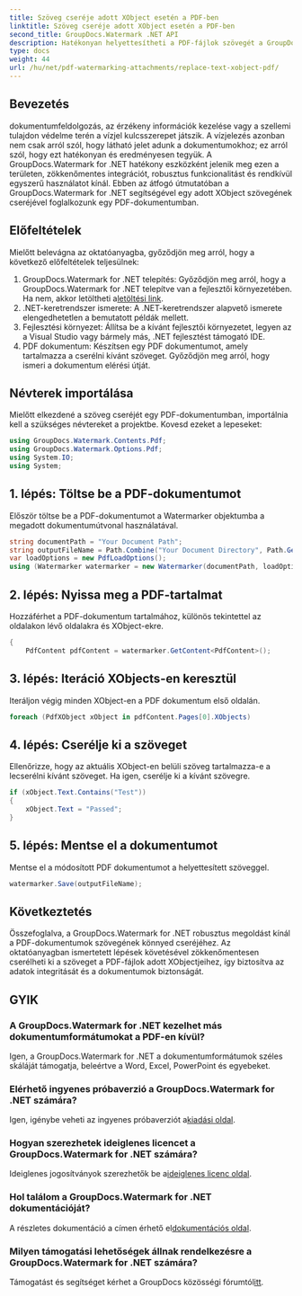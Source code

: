 ```yaml
---
title: Szöveg cseréje adott XObject esetén a PDF-ben
linktitle: Szöveg cseréje adott XObject esetén a PDF-ben
second_title: GroupDocs.Watermark .NET API
description: Hatékonyan helyettesítheti a PDF-fájlok szövegét a GroupDocs.Watermark for .NET segítségével. Zökkenőmentesen integrálja a vízjelet .NET-alkalmazásaiba.
type: docs
weight: 44
url: /hu/net/pdf-watermarking-attachments/replace-text-xobject-pdf/
---
```

## Bevezetés
dokumentumfeldolgozás, az érzékeny információk kezelése vagy a szellemi tulajdon védelme terén a vízjel kulcsszerepet játszik. A vízjelezés azonban nem csak arról szól, hogy látható jelet adunk a dokumentumokhoz; ez arról szól, hogy ezt hatékonyan és eredményesen tegyük. A GroupDocs.Watermark for .NET hatékony eszközként jelenik meg ezen a területen, zökkenőmentes integrációt, robusztus funkcionalitást és rendkívül egyszerű használatot kínál. Ebben az átfogó útmutatóban a GroupDocs.Watermark for .NET segítségével egy adott XObject szövegének cseréjével foglalkozunk egy PDF-dokumentumban.
## Előfeltételek
Mielőtt belevágna az oktatóanyagba, győződjön meg arról, hogy a következő előfeltételek teljesülnek:
1.  GroupDocs.Watermark for .NET telepítés: Győződjön meg arról, hogy a GroupDocs.Watermark for .NET telepítve van a fejlesztői környezetében. Ha nem, akkor letöltheti a[letöltési link](https://releases.groupdocs.com/Watermark/net/).
2. .NET-keretrendszer ismerete: A .NET-keretrendszer alapvető ismerete elengedhetetlen a bemutatott példák mellett.
3. Fejlesztési környezet: Állítsa be a kívánt fejlesztői környezetet, legyen az a Visual Studio vagy bármely más, .NET fejlesztést támogató IDE.
4. PDF dokumentum: Készítsen egy PDF dokumentumot, amely tartalmazza a cserélni kívánt szöveget. Győződjön meg arról, hogy ismeri a dokumentum elérési útját.

## Névterek importálása
Mielőtt elkezdené a szöveg cseréjét egy PDF-dokumentumban, importálnia kell a szükséges névtereket a projektbe. Kovesd ezeket a lepeseket:

```csharp
using GroupDocs.Watermark.Contents.Pdf;
using GroupDocs.Watermark.Options.Pdf;
using System.IO;
using System;
```
## 1. lépés: Töltse be a PDF-dokumentumot
Először töltse be a PDF-dokumentumot a Watermarker objektumba a megadott dokumentumútvonal használatával.
```csharp
string documentPath = "Your Document Path";
string outputFileName = Path.Combine("Your Document Directory", Path.GetFileName(documentPath));
var loadOptions = new PdfLoadOptions();
using (Watermarker watermarker = new Watermarker(documentPath, loadOptions))
```
## 2. lépés: Nyissa meg a PDF-tartalmat
Hozzáférhet a PDF-dokumentum tartalmához, különös tekintettel az oldalakon lévő oldalakra és XObject-ekre.
```csharp
{
    PdfContent pdfContent = watermarker.GetContent<PdfContent>();
```
## 3. lépés: Iteráció XObjects-en keresztül
Iteráljon végig minden XObject-en a PDF dokumentum első oldalán.
```csharp
foreach (PdfXObject xObject in pdfContent.Pages[0].XObjects)
```
## 4. lépés: Cserélje ki a szöveget
Ellenőrizze, hogy az aktuális XObject-en belüli szöveg tartalmazza-e a lecserélni kívánt szöveget. Ha igen, cserélje ki a kívánt szövegre.
```csharp
if (xObject.Text.Contains("Test"))
{
    xObject.Text = "Passed";
}
```
## 5. lépés: Mentse el a dokumentumot
Mentse el a módosított PDF dokumentumot a helyettesített szöveggel.
```csharp
watermarker.Save(outputFileName);
```

## Következtetés
Összefoglalva, a GroupDocs.Watermark for .NET robusztus megoldást kínál a PDF-dokumentumok szövegének könnyed cseréjéhez. Az oktatóanyagban ismertetett lépések követésével zökkenőmentesen cserélheti ki a szöveget a PDF-fájlok adott XObjectjeihez, így biztosítva az adatok integritását és a dokumentumok biztonságát.
## GYIK
### A GroupDocs.Watermark for .NET kezelhet más dokumentumformátumokat a PDF-en kívül?
Igen, a GroupDocs.Watermark for .NET a dokumentumformátumok széles skáláját támogatja, beleértve a Word, Excel, PowerPoint és egyebeket.
### Elérhető ingyenes próbaverzió a GroupDocs.Watermark for .NET számára?
 Igen, igénybe veheti az ingyenes próbaverziót a[kiadási oldal](https://releases.groupdocs.com/).
### Hogyan szerezhetek ideiglenes licencet a GroupDocs.Watermark for .NET számára?
 Ideiglenes jogosítványok szerezhetők be a[ideiglenes licenc oldal](https://purchase.groupdocs.com/temporary-license/).
### Hol találom a GroupDocs.Watermark for .NET dokumentációját?
 A részletes dokumentáció a címen érhető el[dokumentációs oldal](https://reference.groupdocs.com/Watermark/net/).
### Milyen támogatási lehetőségek állnak rendelkezésre a GroupDocs.Watermark for .NET számára?
 Támogatást és segítséget kérhet a GroupDocs közösségi fórumtól[itt](https://forum.groupdocs.com/c/watermark/19).